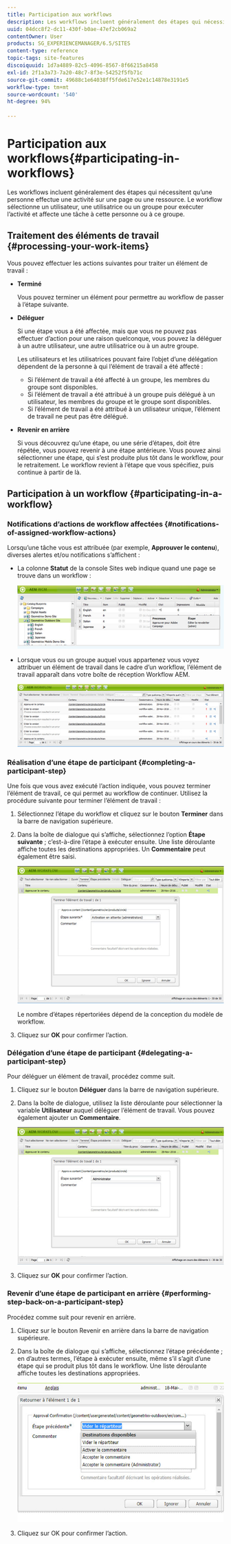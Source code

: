 ```yaml
---
title: Participation aux workflows
description: Les workflows incluent généralement des étapes qui nécessitent qu’une personne effectue une activité sur une page ou une ressource. Le workflow sélectionne un utilisateur, une utilisatrice ou un groupe pour exécuter l’activité et affecte une tâche à cette personne ou à ce groupe.
uuid: 04dcc8f2-dc11-430f-b0ae-47ef2cb069a2
contentOwner: User
products: SG_EXPERIENCEMANAGER/6.5/SITES
content-type: reference
topic-tags: site-features
discoiquuid: 1d7a4889-82c5-4096-8567-8f66215a8458
exl-id: 2f1a3a73-7a20-48c7-8f3e-54252f5fb71c
source-git-commit: 49688c1e64038ff5fde617e52e1c14878e3191e5
workflow-type: tm+mt
source-wordcount: '540'
ht-degree: 94%

---
```


# Participation aux workflows{#participating-in-workflows}

Les workflows incluent généralement des étapes qui nécessitent qu’une personne effectue une activité sur une page ou une ressource. Le workflow sélectionne un utilisateur, une utilisatrice ou un groupe pour exécuter l’activité et affecte une tâche à cette personne ou à ce groupe.

## Traitement des éléments de travail {#processing-your-work-items}

Vous pouvez effectuer les actions suivantes pour traiter un élément de travail :

* **Terminé**

  Vous pouvez terminer un élément pour permettre au workflow de passer à l’étape suivante.

* **Déléguer**

  Si une étape vous a été affectée, mais que vous ne pouvez pas effectuer d’action pour une raison quelconque, vous pouvez la déléguer à un autre utilisateur, une autre utilisatrice ou à un autre groupe.

  Les utilisateurs et les utilisatrices pouvant faire l’objet d’une délégation dépendent de la personne à qui l’élément de travail a été affecté :

   * Si l’élément de travail a été affecté à un groupe, les membres du groupe sont disponibles.
   * Si l’élément de travail a été attribué à un groupe puis délégué à un utilisateur, les membres du groupe et le groupe sont disponibles.
   * Si l’élément de travail a été attribué à un utilisateur unique, l’élément de travail ne peut pas être délégué.

* **Revenir en arrière**

  Si vous découvrez qu’une étape, ou une série d’étapes, doit être répétée, vous pouvez revenir à une étape antérieure. Vous pouvez ainsi sélectionner une étape, qui s’est produite plus tôt dans le workflow, pour le retraitement. Le workflow revient à l’étape que vous spécifiez, puis continue à partir de là.

## Participation à un workflow {#participating-in-a-workflow}

### Notifications d’actions de workflow affectées {#notifications-of-assigned-workflow-actions}

Lorsqu’une tâche vous est attribuée (par exemple, **Approuver le contenu**), diverses alertes et/ou notifications s’affichent :

* La colonne **Statut** de la console Sites web indique quand une page se trouve dans un workflow :

  ![workflowstatus-1](assets/workflowstatus-1.png)

* Lorsque vous ou un groupe auquel vous appartenez vous voyez attribuer un élément de travail dans le cadre d’un workflow, l’élément de travail apparaît dans votre boîte de réception Workflow AEM.

  ![workflowinbox](assets/workflowinbox.png)

### Réalisation d’une étape de participant {#completing-a-participant-step}

Une fois que vous avez exécuté l’action indiquée, vous pouvez terminer l’élément de travail, ce qui permet au workflow de continuer. Utilisez la procédure suivante pour terminer l’élément de travail :

1. Sélectionnez l’étape du workflow et cliquez sur le bouton **Terminer** dans la barre de navigation supérieure.
1. Dans la boîte de dialogue qui s’affiche, sélectionnez l’option **Étape suivante** ; c’est-à-dire l’étape à exécuter ensuite. Une liste déroulante affiche toutes les destinations appropriées. Un **Commentaire** peut également être saisi.

   ![workflowcomplete](assets/workflowcomplete.png)

   Le nombre d’étapes répertoriées dépend de la conception du modèle de workflow.

1. Cliquez sur **OK** pour confirmer l’action.

### Délégation d’une étape de participant {#delegating-a-participant-step}

Pour déléguer un élément de travail, procédez comme suit.

1. Cliquez sur le bouton **Déléguer** dans la barre de navigation supérieure.
1. Dans la boîte de dialogue, utilisez la liste déroulante pour sélectionner la variable **Utilisateur** auquel déléguer l’élément de travail. Vous pouvez également ajouter un **Commentaire**.

   ![workflowdelegate](assets/workflowdelegate.png)

1. Cliquez sur **OK** pour confirmer l’action.

### Revenir d’une étape de participant en arrière {#performing-step-back-on-a-participant-step}

Procédez comme suit pour revenir en arrière.

1. Cliquez sur le bouton Revenir en arrière dans la barre de navigation supérieure.
1. Dans la boîte de dialogue qui s’affiche, sélectionnez l’étape précédente ; en d’autres termes, l’étape à exécuter ensuite, même s’il s’agit d’une étape qui se produit plus tôt dans le workflow. Une liste déroulante affiche toutes les destinations appropriées.

   ![screen_shot_2018-08-10at155325](assets/screen_shot_2018-08-10at155325.jpg)

1. Cliquez sur OK pour confirmer l’action.

